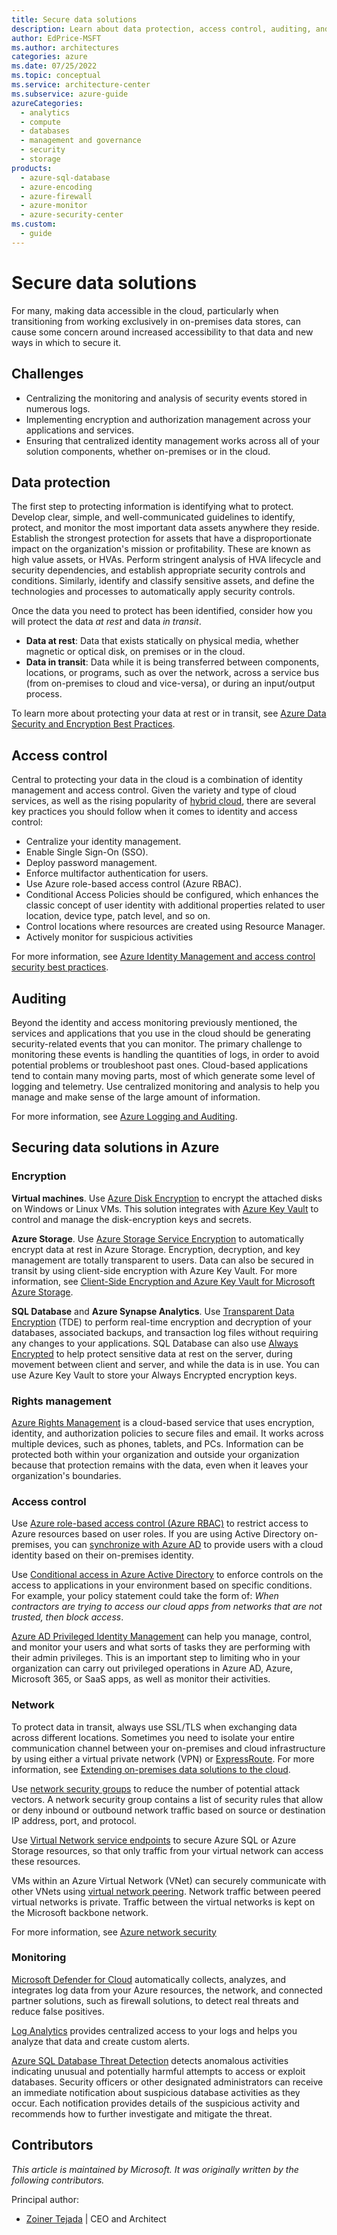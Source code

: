 ```yaml
---
title: Secure data solutions
description: Learn about data protection, access control, auditing, and Azure services and tools that help you secure data assets.
author: EdPrice-MSFT
ms.author: architectures
categories: azure
ms.date: 07/25/2022
ms.topic: conceptual
ms.service: architecture-center
ms.subservice: azure-guide
azureCategories:
  - analytics
  - compute
  - databases
  - management and governance
  - security
  - storage
products:
  - azure-sql-database
  - azure-encoding
  - azure-firewall
  - azure-monitor
  - azure-security-center
ms.custom:
  - guide
---
```


# Secure data solutions

For many, making data accessible in the cloud, particularly when transitioning from working exclusively in on-premises data stores, can cause some concern around increased accessibility to that data and new ways in which to secure it.

## Challenges

- Centralizing the monitoring and analysis of security events stored in numerous logs.
- Implementing encryption and authorization management across your applications and services.
- Ensuring that centralized identity management works across all of your solution components, whether on-premises or in the cloud.

## Data protection

The first step to protecting information is identifying what to protect. Develop clear, simple, and well-communicated guidelines to identify, protect, and monitor the most important data assets anywhere they reside. Establish the strongest protection for assets that have a disproportionate impact on the organization's mission or profitability. These are known as high value assets, or HVAs. Perform stringent analysis of HVA lifecycle and security dependencies, and establish appropriate security controls and conditions. Similarly, identify and classify sensitive assets, and define the technologies and processes to automatically apply security controls.

Once the data you need to protect has been identified, consider how you will protect the data *at rest* and data *in transit*.

- **Data at rest**: Data that exists statically on physical media, whether magnetic or optical disk, on premises or in the cloud.
- **Data in transit**: Data while it is being transferred between components, locations, or programs, such as over the network, across a service bus (from on-premises to cloud and vice-versa), or during an input/output process.

To learn more about protecting your data at rest or in transit, see [Azure Data Security and Encryption Best Practices](/azure/security/azure-security-data-encryption-best-practices).

## Access control

Central to protecting your data in the cloud is a combination of identity management and access control. Given the variety and type of cloud services, as well as the rising popularity of [hybrid cloud](../scenarios/hybrid-on-premises-and-cloud.md), there are several key practices you should follow when it comes to identity and access control:

- Centralize your identity management.
- Enable Single Sign-On (SSO).
- Deploy password management.
- Enforce multifactor authentication for users.
- Use Azure role-based access control (Azure RBAC).
- Conditional Access Policies should be configured, which enhances the classic concept of user identity with additional properties related to user location, device type, patch level, and so on.
- Control locations where resources are created using Resource Manager.
- Actively monitor for suspicious activities

For more information, see [Azure Identity Management and access control security best practices](/azure/security/azure-security-identity-management-best-practices).

## Auditing

Beyond the identity and access monitoring previously mentioned, the services and applications that you use in the cloud should be generating security-related events that you can monitor. The primary challenge to monitoring these events is handling the quantities of logs, in order to avoid potential problems or troubleshoot past ones. Cloud-based applications tend to contain many moving parts, most of which generate some level of logging and telemetry. Use centralized monitoring and analysis to help you manage and make sense of the large amount of information.

For more information, see [Azure Logging and Auditing](/azure/security/azure-log-audit).

## Securing data solutions in Azure

### Encryption

**Virtual machines**. Use [Azure Disk Encryption](/azure/security/fundamentals/azure-disk-encryption-vms-vmss) to encrypt the attached disks on Windows or Linux VMs. This solution integrates with [Azure Key Vault](/azure/key-vault/) to control and manage the disk-encryption keys and secrets.

**Azure Storage**. Use [Azure Storage Service Encryption](/azure/storage/common/storage-service-encryption) to automatically encrypt data at rest in Azure Storage. Encryption, decryption, and key management are totally transparent to users. Data can also be secured in transit by using client-side encryption with Azure Key Vault. For more information, see [Client-Side Encryption and Azure Key Vault for Microsoft Azure Storage](/azure/storage/common/storage-client-side-encryption).

**SQL Database** and **Azure Synapse Analytics**. Use [Transparent Data Encryption](/sql/relational-databases/security/encryption/transparent-data-encryption-azure-sql) (TDE)  to perform real-time encryption and decryption of your databases, associated backups, and transaction log files without requiring any changes to your applications. SQL Database can also use [Always Encrypted](/azure/sql-database/sql-database-always-encrypted-azure-key-vault) to help protect sensitive data at rest on the server, during movement between client and server, and while the data is in use. You can use Azure Key Vault to store your Always Encrypted encryption keys.

### Rights management

[Azure Rights Management](/information-protection/understand-explore/what-is-azure-rms) is a cloud-based service that uses encryption, identity, and authorization policies to secure files and email. It works across multiple devices, such as phones, tablets, and PCs. Information can be protected both within your organization and outside your organization because that protection remains with the data, even when it leaves your organization's boundaries.

### Access control

Use [Azure role-based access control (Azure RBAC)](/azure/role-based-access-control/overview) to restrict access to Azure resources based on user roles. If you are using Active Directory on-premises, you can [synchronize with Azure AD](/azure/active-directory/active-directory-hybrid-identity-design-considerations-directory-sync-requirements) to provide users with a cloud identity based on their on-premises identity.

Use [Conditional access in Azure Active Directory](/azure/active-directory/active-directory-conditional-access-azure-portal) to enforce controls on the access to applications in your environment based on specific conditions. For example, your policy statement could take the form of: *When contractors are trying to access our cloud apps from networks that are not trusted, then block access*.

[Azure AD Privileged Identity Management](/azure/active-directory/active-directory-privileged-identity-management-configure) can help you manage, control, and monitor your users and what sorts of tasks they are performing with their admin privileges. This is an important step to limiting who in your organization can carry out privileged operations in Azure AD, Azure, Microsoft 365, or SaaS apps, as well as monitor their activities.

### Network

To protect data in transit, always use SSL/TLS when exchanging data across different locations. Sometimes you need to isolate your entire communication channel between your on-premises and cloud infrastructure by using either a virtual private network (VPN) or [ExpressRoute](/azure/expressroute/). For more information, see [Extending on-premises data solutions to the cloud](../scenarios/hybrid-on-premises-and-cloud.md).

Use [network security groups](/azure/virtual-network/virtual-networks-nsg) to reduce the number of potential attack vectors. A network security group contains a list of security rules that allow or deny inbound or outbound network traffic based on source or destination IP address, port, and protocol.

Use [Virtual Network service endpoints](/azure/virtual-network/virtual-network-service-endpoints-overview) to secure Azure SQL or Azure Storage resources, so that only traffic from your virtual network can access these resources.

VMs within an Azure Virtual Network (VNet) can securely communicate with other VNets using [virtual network peering](/azure/virtual-network/virtual-network-peering-overview). Network traffic between peered virtual networks is private. Traffic between the virtual networks is kept on the Microsoft backbone network.

For more information, see [Azure network security](/azure/security/azure-network-security)

### Monitoring

[Microsoft Defender for Cloud](/azure/security-center/security-center-intro) automatically collects, analyzes, and integrates log data from your Azure resources, the network, and connected partner solutions, such as firewall solutions, to detect real threats and reduce false positives.

[Log Analytics](/azure/log-analytics/log-analytics-overview) provides centralized access to your logs and helps you analyze that data and create custom alerts.

[Azure SQL Database Threat Detection](/azure/sql-database/sql-database-threat-detection) detects anomalous activities indicating unusual and potentially harmful attempts to access or exploit databases. Security officers or other designated administrators can receive an immediate notification about suspicious database activities as they occur. Each notification provides details of the suspicious activity and recommends how to further investigate and mitigate the threat.

## Contributors

*This article is maintained by Microsoft. It was originally written by the following contributors.*

Principal author:

- [Zoiner Tejada](https://www.linkedin.com/in/zoinertejada) | CEO and Architect
